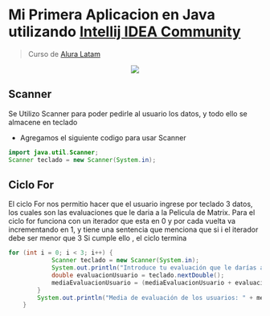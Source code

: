 # Mi Primera Aplicacion en Java utilizando [Intellij IDEA Community](https://www.jetbrains.com/idea/download/?section=linux)
> Curso de [Alura Latam](https://www.youtube.com/@AluraLatam)
<p align="center">
  <img src="https://i.imgur.com/uVZ17jP.png">
</p>

## Scanner
<p>Se Utilizo Scanner para poder pedirle al usuario los datos, y todo ello se almacene en teclado</p>

- Agregamos el siguiente codigo para usar Scanner
``` Java
import java.util.Scanner;
Scanner teclado = new Scanner(System.in);
```

## Ciclo For
El ciclo For nos permitio hacer que el usuario ingrese por teclado 3 datos, los cuales son las evaluaciones que le daria a la Pelicula de Matrix.
Para el ciclo for funciona con un iterador que esta en 0 y por cada vuelta va incrementando en 1, y tiene una sentencia que menciona que si i el iterador debe ser menor que 3 Si cumple ello , el ciclo termina
``` Java
for (int i = 0; i < 3; i++) {
            Scanner teclado = new Scanner(System.in);
            System.out.println("Introduce tu evaluación que le darías a Matrix: ");
            double evaluacionUsuario = teclado.nextDouble();
            mediaEvaluacionUsuario = (mediaEvaluacionUsuario + evaluacionUsuario);
        }
        System.out.println("Media de evaluación de los usuarios: " + mediaEvaluacionUsuario / 3);
    }
```
